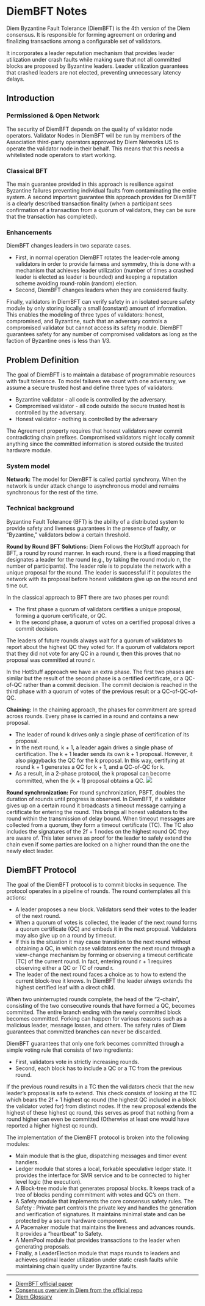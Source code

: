 # DiemBFT Notes

Diem Byzantine Fault Tolerance (DiemBFT) is the 4th version of the Diem consensus. It is responsible for forming agreement on ordering and finalizing transactions among a configurable set of validators.

It incorporates a leader reputation mechanism that provides leader utilization under crash faults while making sure that not all committed blocks are proposed by Byzantine leaders. Leader utilization guarantees that crashed leaders are not elected, preventing unnecessary latency delays.

## Introduction

### Permissioned & Open Network
The security of DiemBFT depends on the quality of validator node operators. Validator Nodes in DiemBFT will be run by members of the Association third-party operators approved by Diem Networks US to operate the validator node in their behalf. This means that this needs a whitelisted node operators to start working.

### Classical BFT


The main guarantee provided in this approach is resilience against Byzantine failures  preventing individual faults from contaminating the entire system. A second important guarantee this approach provides for DiemBFT is a clearly described transaction finality (when a participant sees confirmation of a transaction from a quorum of validators, they can be sure that the transaction has completed).

### Enhancements

DiemBFT changes leaders in two separate cases. 
- First, in normal operation DiemBFT rotates the leader-role among validators in order to provide fairness and symmetry, this is done with a mechanism that achieves leader utilization (number of times a crashed leader is elected as leader is bounded) and keeping a reputation scheme avoiding round-robin (random) election.
- Second, DiemBFT changes leaders when they are considered faulty. 

Finally, validators in DiemBFT can verify safety in an isolated secure safety module by only storing locally a small (constant) amount of information. This enables the modeling of three types of validators: honest, compromised, and Byzantine, such that an adversary controls a compromised validator but cannot access its safety module. DiemBFT guarantees safety for any number of compromised validators as long as the faction of Byzantine ones is less than 1/3.

## Problem Definition

The goal of DiemBFT is to maintain a database of programmable resources with fault tolerance.
To model failures we count with one adversary, we assume a secure trusted host and define three types of validators:
- Byzantine validator - all code is controlled by the adversary.
- Compromised validator - all code outside the secure trusted host is controlled by the adversary.
- Honest validator - nothing is controlled by the adversary

The Agreement property requires that honest validators never commit contradicting chain prefixes. Compromised
validators might locally commit anything since the committed information is stored outside the trusted
hardware module.

### System model

**Network:** The model for DiemBFT is called partial synchrony. When the network is under attack change to asynchronous model and remains synchronous for the rest of the time.

### Technical background

Byzantine Fault Tolerance (BFT) is the ability of a distributed system to provide safety and liveness guarantees in the presence of faulty, or “Byzantine,” validators below a certain threshold. 

**Round by Round BFT Solutions:** Diem Follows the HotStuff approach for BFT, a round by round manner. In each round, there is a fixed mapping that designates a leader for the round (e.g., by taking the round modulo n, the number of participants). The leader role is to populate the network with a unique proposal for the round. The leader is successful if it populates the network with its proposal before honest validators give up on the round and time out.

In the classical approach to BFT there are two phases per round:
- The first phase a quorum of validators certifies a unique proposal, forming a quorum certificate, or QC.
- In the second phase, a quorum of votes on a certified proposal drives a commit decision. 

The leaders of future rounds always wait for a quorum of validators to report about the highest QC they voted for. If a quorum of validators report that  they did not vote for any QC in a round r, then this proves that no proposal was committed at round r.

In the HotStuff approach we have an extra phase. The first two phases are similar but the result of the second phase is a certified certificate, or a QC-of-QC rather than a commit decision. The commit decision is reached in the third phase with a quorum of votes of the previous result or a QC-of-QC-of-QC.

**Chaining:** In the chaining approach, the phases for commitment are spread across rounds. Every phase is carried in a round and contains a new proposal.
- The leader of round k drives only a single phase of certification of its proposal. 
- In the next round, k + 1, a leader again drives a single phase of certification. The k + 1 leader sends its own k + 1 proposal. However, it also piggybacks the QC for the k proposal. In this way, certifying at round k + 1 generates a QC for k + 1, and a QC-of-QC for k. 
- As a result, in a 2-phase protocol, the k proposal can become committed, when the (k + 1) proposal obtains a QC.
![](https://i.imgur.com/FGX1x0s.png)

**Round synchronization:** For round synchronization, PBFT, doubles the duration of rounds until progress is observed. 
In DiemBFT, if a validator gives up on a certain round it broadcasts a timeout message carrying a certificate for entering the round. 
This brings all honest validators to the round within the transmission of delay bound. When timeout messages are collected from a quorum, they form a timeout certificate (TC). The TC also includes the signatures of the 2f + 1 nodes on the highest round QC they are aware of. This later serves as proof for the leader to safely extend the chain even if some parties are locked on a higher round than the one the newly elect leader.

## DiemBFT Protocol

The goal of the DiemBFT protocol is to commit blocks in sequence.
The protocol operates in a pipeline of
rounds. The round contemplates all this actions:
- A leader proposes a new block. Validators send their votes to the leader of the next round. 
- When a quorum of votes is collected, the leader of the next round forms a quorum certificate (QC) and embeds it in the next proposal. Validators may also give up on a round by timeout.
- If this is the situation it may cause transition to the next round without obtaining a QC, in which case validators enter the next round through a view-change mechanism by forming or observing a timeout certificate (TC) of the current round. In fact, entering round r + 1 requires observing either a QC or TC of round r. 
- The leader of the next round faces a choice as to how to extend the current block-tree it knows. In DiemBFT the leader always extends the highest certified leaf with a direct child.

When two uninterrupted rounds complete, the head of the “2-chain”, consisting of the two consecutive rounds that have formed a QC, becomes committed. The entire branch ending with the newly committed block becomes committed. Forking can happen for various reasons such as a malicious leader, message losses, and others. The safety rules of Diem guarantees that committed branches can never be discarded.

DiemBFT guarantees that only one fork becomes committed through a simple voting rule that consists of two ingredients: 
- First, validators vote in strictly increasing rounds.
- Second, each block has to include a QC or a TC from the previous round.

If the previous round results in a TC then the validators check that the new leader’s proposal is safe to extend. This check consists of looking at the TC which bears the 2f + 1 highest qc round (the highest QC included in a block the validator voted for) from distinct nodes. If the new proposal extends the highest of these highest qc round, this serves as proof that nothing from a round higher can even be committed (Otherwise at least one would have reported a higher highest qc round).

The implementation of the DiemBFT protocol is broken into the following modules:
- Main module that is the glue, dispatching messages and timer event handlers.
- Ledger module that stores a local, forkable speculative ledger state. It provides the interface for SMR service and to be connected to higher level logic (the execution).
- A Block-tree module that generates proposal blocks. It keeps track of a tree of blocks pending commitment with votes and QC’s on them.
- A Safety module that implements the core consensus safety rules. The Safety : Private part controls the private key and handles the generation and verification of signatures. It maintains minimal state and can be protected by a secure hardware component.
- A Pacemaker module that maintains the liveness and advances rounds. It provides a “heartbeat” to Safety.
- A MemPool module that provides transactions to the leader when generating proposals.
- Finally, a LeaderElection module that maps rounds to leaders and achieves optimal leader utilization under static crash faults while maintaining chain quality under Byzantine faults.

---

- [DiemBFT official paper](https://developers.diem.com/papers/diem-consensus-state-machine-replication-in-the-diem-blockchain/2021-08-17.pdf)
- [Consensus overview in Diem from the official repo](https://github.com/diem/diem/blob/main/consensus/README.md)
- [Diem Glossary](https://developers.diem.com/docs/reference/glossary/)

